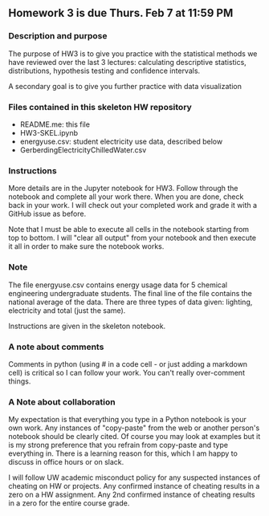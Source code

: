 ## Homework 3 is due Thurs. Feb 7 at 11:59 PM


### Description and purpose

The purpose of HW3 is to give you practice with the statistical methods we have reviewed over the last 3 lectures:  calculating descriptive statistics, distributions, hypothesis testing and confidence intervals.  

A secondary goal is to give you further practice with data visualization

### Files contained in this skeleton HW repository

* README.me: this file
* HW3-SKEL.ipynb
* energyuse.csv: student electricity use data, described below
* GerberdingElectricityChilledWater.csv

### Instructions

More details are in the Jupyter notebook for HW3. Follow through the notebook and complete all your work there. When you are done, check back in your work. I will check out your completed work and grade it with a GitHub issue as before.

Note that I must be able to execute all cells in the notebook starting from top to bottom. I will "clear all output" from your notebook and then execute it all in order to make sure the notebook works.

### Note

The file energyuse.csv contains energy usage data for 5 chemical engineering undergraduate students. The final line of the file contains the national average of the data.  There are three types of data given:  lighting, electricity and total (just the same).  

Instructions are given in the skeleton notebook.

### A note about comments

Comments in python (using # in a code cell - or just adding a markdown cell) is critical so I can follow your work. You can't really over-comment things.

### A Note about collaboration

My expectation is that everything you type in a Python notebook is your own work.  Any instances of "copy-paste" from the web or another person's notebook should be clearly cited. Of course you may look at examples but it is my strong preference that you refrain from copy-paste and type everything in. There is a learning reason for this, which I am happy to discuss in office hours or on slack.

I will follow UW academic misconduct policy for any suspected instances of cheating on HW or projects. Any confirmed instance of cheating results in a zero on a HW assignment. Any 2nd confirmed instance of cheating results in a zero for the entire course grade.
